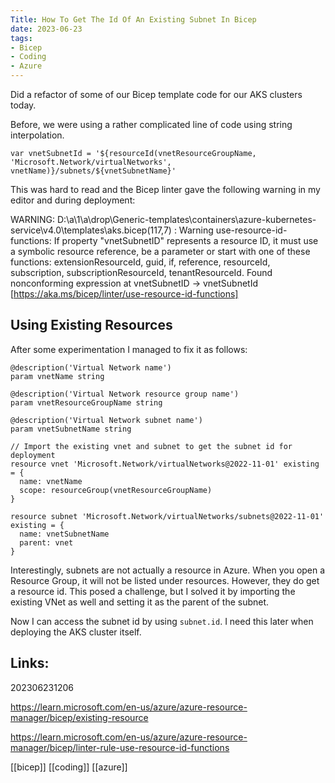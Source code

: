 ```yaml
---
Title: How To Get The Id Of An Existing Subnet In Bicep
date: 2023-06-23
tags:
- Bicep
- Coding
- Azure
---
```


Did a refactor of some of our Bicep template code for our AKS clusters today.

Before, we were using a rather complicated line of code using string interpolation.

```bicep
var vnetSubnetId = '${resourceId(vnetResourceGroupName, 'Microsoft.Network/virtualNetworks', vnetName)}/subnets/${vnetSubnetName}'
```

This was hard to read and the Bicep linter gave the following warning in my editor and during deployment:

WARNING: D:\a\1\a\drop\Generic-templates\containers\azure-kubernetes-service\v4.0\templates\aks.bicep(117,7) : Warning use-resource-id-functions: If property "vnetSubnetID" represents a resource ID, it must use a symbolic resource reference, be a parameter or start with one of these functions: extensionResourceId, guid, if, reference, resourceId, subscription, subscriptionResourceId, tenantResourceId. Found nonconforming expression at vnetSubnetID -> vnetSubnetId [https://aka.ms/bicep/linter/use-resource-id-functions]

## Using Existing Resources

After some experimentation I managed to fix it as follows:

```bicep
@description('Virtual Network name')
param vnetName string

@description('Virtual Network resource group name')
param vnetResourceGroupName string

@description('Virtual Network subnet name')
param vnetSubnetName string

// Import the existing vnet and subnet to get the subnet id for deployment
resource vnet 'Microsoft.Network/virtualNetworks@2022-11-01' existing = {
  name: vnetName
  scope: resourceGroup(vnetResourceGroupName)
}

resource subnet 'Microsoft.Network/virtualNetworks/subnets@2022-11-01' existing = {
  name: vnetSubnetName
  parent: vnet
}
```

Interestingly, subnets are not actually a resource in Azure. When you open a Resource Group, it will not be listed under resources. However, they do get a resource id. This posed a challenge, but I solved it by importing the existing VNet as well and setting it as the parent of the subnet.

Now I can access the subnet id by using `subnet.id`. I need this later when deploying the AKS cluster itself.

## Links:

202306231206

https://learn.microsoft.com/en-us/azure/azure-resource-manager/bicep/existing-resource

https://learn.microsoft.com/en-us/azure/azure-resource-manager/bicep/linter-rule-use-resource-id-functions

[[bicep]]
[[coding]]
[[azure]]
